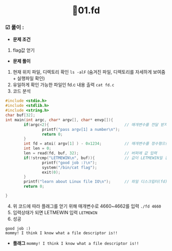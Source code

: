 <h1 align="center">🍬01.fd</h1>

### ☑ 풀이 : 

- **문제 조건**
1. flag값 얻기
- **문제 풀이**
1. 현재 위치 파일, 디렉토리 확인
  ```ls -alF``` (숨겨진 파일, 디렉토리를 자세하게 보여줌 + 실행파일 확인)
2. 유일하게 확인 가능한 파일인 fd.c 내용 출력
  ```cat fd.c```
3. 코드 분석
```C
#include <stdio.h>
#include <stdlib.h>
#include <string.h>
char buf[32];
int main(int argc, char* argv[], char* envp[]){
        if(argc<2){                                 // 매개변수를 전달 받지 않았으면 다음을 출력
                printf("pass argv[1] a number\n");
                return 0;
        }
        int fd = atoi( argv[1] ) - 0x1234;          // 매개변수를 정수형으로 바꾸고 16진수로 1234 즉, 10진수로 4660만큼을 뺌
        int len = 0;
        len = read(fd, buf, 32);                    // 버퍼에 값 입력
        if(!strcmp("LETMEWIN\n", buf)){             // 값이 LETMEWIN일 경우 flag 출력
                printf("good job :)\n");
                system("/bin/cat flag");
                exit(0);
        }
        printf("learn about Linux file IO\n");      // 파일 디스크립터(fd)의 값이 0~2가 아니면 출력
        return 0;

}
```
4. 위 코드에 따라 플래그를 얻기 위해 매개변수로 4660~4662를 입력
  ```./fd 4660```
5. 입력상태가 되면 LETMEWIN 입력
  ```LETMEWIN```
6. 성공
```
good job :)
mommy! I think I know what a file descriptor is!!
```
- **플래그**
```mommy! I think I know what a file descriptor is!!```
